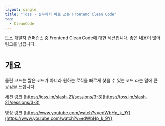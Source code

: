 ```yaml
---
layout: single
title: "Toss - 실무에서 바로 쓰는 Frontend Clean Code"
tag:
  - CleanCode
---
```


토스 개발자 컨퍼런스 중 Frontend Clean Code에 대한 세션입니다. 좋은 내용이 많아 링크를 남깁니다.

# 개요

클린 코드는 짧은 코드가 아니라 원하는 로직을 빠르게 찾을 수 있는 코드 라는 말에 큰 공감을 느낍니다.

세션 링크
[https://toss.im/slash-21/sessions/3-3](https://toss.im/slash-21/sessions/3-3)

영상 링크
[https://www.youtube.com/watch?v=edWbHp_k_9Y](https://www.youtube.com/watch?v=edWbHp_k_9Y)

